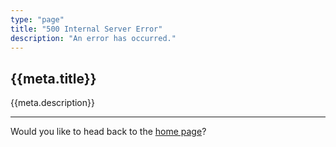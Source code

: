 ```yaml
---
type: "page"
title: "500 Internal Server Error"
description: "An error has occurred."
---
```


## {{meta.title}}

{{meta.description}}

---

Would you like to head back to the [home page](/)?
